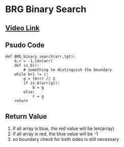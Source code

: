 # BRG Binary Search
## [Video Link](https://drive.google.com/file/d/12m8M-i_vebhd132fiIXGSFcqY7oyF2J2/view?usp=drive_link)
## Psudo Code
```
def BRG_binary_search(arr,tgt):
    b,r = -1,len(arr)
    def is_b():
        # something to distinguish the boundary
    while b+1 != r:
        g = (b+r) // 2
        if is_b(arr[g]):
            b = g
        else:
            r = g
    return 

```
## Return Value
1. if all array is blue, the red value will be len(array)
2. if all array is red, the blue value will be -1
3. so boundary check for both sides is still necessary